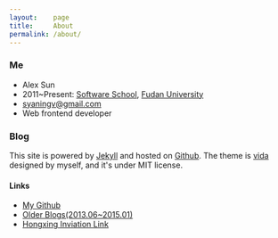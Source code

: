 ```yaml
---
layout:    page
title:     About
permalink: /about/
---
```


### Me

- Alex Sun
- 2011~Present: [Software School](http://www.software.fudan.edu.cn/), [Fudan University](http://www.fudan.edu.cn/)
- syaningv@gmail.com
- Web frontend developer

### Blog

This site is powered by [Jekyll](http://jekyllrb.com/) and hosted on [Github](https://github.com/).
The theme is [vida](https://github.com/syaning/vida) designed by myself, and it's under MIT license.

#### Links

- [My Github](https://github.com/syaning)
- [Older Blogs(2013.06~2015.01)](https://github.com/syaning/older-blogs)
- [Hongxing Inviation Link](http://honx.in/i/VUL-BIkWGkmhxeoS)
